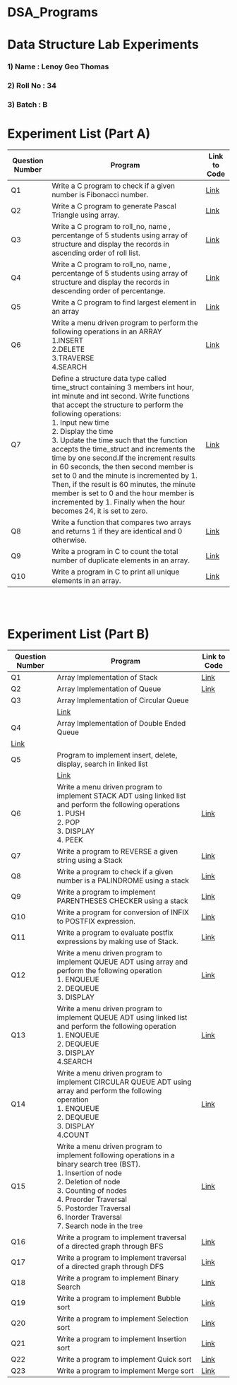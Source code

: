 # DSA_Programs
# Data Structure Lab Experiments
### 1) Name     :  Lenoy Geo Thomas
### 2) Roll No  :  34
### 3) Batch    :  B

#    Experiment List (Part A)

| Question Number | Program                                                                                                                                                                                                                                                                                                                                                                                                                                                                                                                                                                                                                       | Link to Code                                                                     | 
|------------|--------------------------------------------------------------------------------------------------------------------------------------------------------------------------------------------------------------------------------------------------------------------------------------------------------------------------------------------------------------------------------------------------------------------------------------------------------------------------------------------------------------------------------------------------------------------------------------------------------------------------------------|--------------------------------------------------------------------------------|
| Q1         | Write a C program to check if a given number is Fibonacci number.                                                                                                                                                                                                                                                                                                                                                                                                                                                                                                                                                                    | [Link](https://github.com/Prakhar29Sharma/DSA/blob/master/fibb_num.c)             |
| Q2         | Write a C program to generate Pascal Triangle using array.                                                                                                                                                                                                                                                                                                                                                                                                                                                                                                                                                                           | [Link](https://github.com/Prakhar29Sharma/DSA/blob/master/pascals_triangle.c)       |
| Q3         | Write a C program to roll_no, name , percentange of 5 students using array of structure and display the records in ascending order of roll list.                                                                                                                                                                                                                                                                                                                                                                                                                                                                                     | [Link](https://github.com/Prakhar29Sharma/DSA/blob/master/struct_prog1.c      )      |
| Q4         | Write a C program to roll_no, name , percentange of 5 students using array of structure and display the records in descending order of percentange.                                                                                                                                                                                                                                                                                                                                                                                                                                                                                  | [Link](https://github.com/Prakhar29Sharma/DSA/blob/master/struct_prog2.c  )     |
| Q5         | Write a C program to find largest element in an array                                                                                                                                                                                                                                                                                                                                                                                                                                                                                                                                                                                | [Link](https://github.com/Prakhar29Sharma/DSA/blob/master/largest_element_in_array.c  )    |
| Q6         | Write a menu driven program to perform the following operations in an ARRAY <br> 1.INSERT <br>2.DELETE <br>3.TRAVERSE <br>4.SEARCH                                                                                                                                                                                                                                                                                                                                                                                                                                                                                                   | [Link](https://github.com/Prakhar29Sharma/DSA/blob/master/array_ops.c   )   | 
| Q7         | Define a structure data type called time_struct containing 3 members int hour, int minute and int second. Write functions that accept the structure to perform the following operations: <br> 1. Input new time <br> 2. Display the time <br> 3. Update the time such that the function accepts the time_struct and increments the time by one second.If the increment results in 60 seconds, the then second member is  set to 0 and the minute is incremented by 1. Then, if the result is 60 minutes, the minute member is set to 0 and the hour member is incremented by 1. Finally when the hour becomes 24, it is set to zero. | [Link](https://github.com/Prakhar29Sharma/DSA/blob/master/time.c        )  |
| Q8         | Write a function that compares two arrays and returns 1 if they are identical and 0 otherwise.                                                                                                                                                                                                                                                                                                                                                                                                                                                                                                                                       | [Link](https://github.com/Prakhar29Sharma/DSA/blob/master/array.c       ) |
| Q9         | Write a program in C to count the total number of duplicate elements in an array.                                                                                                                                                                                                                                                                                                                                                                                                                                                                                                                                                    | [Link](https://github.com/Prakhar29Sharma/DSA/blob/master/array.c       ) |
| Q10        | Write a program in C to print all unique elements in an array.                                                                                                                                                                                                                                                                                                                                                                                                                                                                                                                                                                       | [Link]() |                    
                     

<br/><br/>
#    Experiment List (Part B)

| Question Number | Program                                                                                                                                                                                                                                                                                                                                                                                                                  | Link to Code                                                                                 | 
|------------|---------------------------------------------------------------------------------------------------------------------------------------------------------------------------------------------------------------------------------------------------------------------------------------------------------------------------------------------------------------------------------------------------------------------------------|-------------------------------------------------------------------------------------------|
| Q1         | Array Implementation of Stack                                                                                                                                                                                                                                                                                                                                                                                                   | [Link](https://github.com/LenoyGeo/DSA_Programs/blob/2389c72deddafd01c2e6c0a9c46846c29dca66ad/34_11_Lenoy.c)                      |     
| Q2         | Array Implementation of Queue                                                                                                                                                                                                                                                                                                                                                                                                   | [Link](https://github.com/LenoyGeo/DSA_Programs/blob/2389c72deddafd01c2e6c0a9c46846c29dca66ad/34_12_Lenoy.c)              | 
| Q3         | Array Implementation of Circular Queue
          | [Link](https://github.com/LenoyGeo/DSA_Programs/blob/2389c72deddafd01c2e6c0a9c46846c29dca66ad/34_13_Lenoy.c)          |
| Q4         | Array Implementation of Double Ended Queue
| [Link](https://github.com/LenoyGeo/DSA_Programs/blob/2389c72deddafd01c2e6c0a9c46846c29dca66ad/34_14_Lenoy.c) | 
| Q5         | Program to implement insert, delete, display, search in linked list
                                                                                                                                                                                                                                                                           | [Link](https://github.com/LenoyGeo/DSA_Programs/blob/2389c72deddafd01c2e6c0a9c46846c29dca66ad/34_15_Lenoy.c)                            |
| Q6         | Write a menu driven program to implement STACK ADT using linked list and perform the following operations<br>1. PUSH<br> 2. POP<br> 3. DISPLAY<br> 4. PEEK                                                                                                                                                                                                                                                                      | [Link](https://github.com/Prakhar29Sharma/DSA/blob/master/StackImplementationUsingLinkedList.c)                 |
| Q7         | Write a program to REVERSE a given string using a Stack                                                                                                                                                                                                                                                                                                                                                                         | [Link]()                            |
| Q8         | Write a program to check if a given number is a PALINDROME using a stack                                                                                                                                                                                                                                                                                                                                                        | [Link](https://github.com/Prakhar29Sharma/DSA/blob/master/palindrome_using_stack.c)                            |
| Q9         | Write a program to implement PARENTHESES CHECKER using a stack                                                                                                                                                                                                                                                                                                                                                                  | [Link]()              |
| Q10        | Write a program for conversion of INFIX to POSTFIX expression.                                                                                                                                                                                                                                                                                                                                                                  | [Link](https://github.com/Prakhar29Sharma/DSA/blob/master/InfixToPostFix.c)                     |
| Q11        | Write a program to evaluate postfix expressions by making use of Stack.                                                                                                                                                                                                                                                                                                                                                         | [Link](https://github.com/Prakhar29Sharma/DSA/blob/master/PostFixEval.c)                 |
| Q12        | Write a menu driven program to implement QUEUE ADT using array and perform the following operation<br>1. ENQUEUE<br>2. DEQUEUE<br>3. DISPLAY                                                                                                                                                                                                                                                                                    | [Link](https://github.com/Prakhar29Sharma/DSA/blob/master/NormalQueueImplementation.c)                            |
| Q13        | Write a menu driven program to implement QUEUE ADT using linked list and perform the following operation<br>1. ENQUEUE<br>2. DEQUEUE<br>3. DISPLAY<br>4.SEARCH                                                                                                                                                                                                                                                                  | [Link](https://github.com/Prakhar29Sharma/DSA/blob/master/QueueImplementationUsingLinkedList.c)                 |
| Q14        | Write a menu driven program to implement CIRCULAR QUEUE ADT using array and perform the following operation<br>1. ENQUEUE<br>2. DEQUEUE<br>3. DISPLAY<br>4.COUNT                                                                                                                                                                                                                                                                | [Link](https://github.com/Prakhar29Sharma/DSA/blob/master/CircularQueue.c)                   |
| Q15        | Write a menu driven program to implement following operations in a binary search tree (BST).<br>1. Insertion of node<br>2. Deletion of node<br>3. Counting of nodes<br>4. Preorder Traversal<br>5. Postorder Traversal<br>6. Inorder Traversal<br>7. Search node in the tree                                                                                                                                                    | [Link](https://github.com/Prakhar29Sharma/DSA/blob/master/BinaryTree.c)                              |
| Q16        | Write a program to implement traversal of a directed graph through BFS                                                                                                                                                                                                                                                                                                                                                          | [Link](https://github.com/Prakhar29Sharma/DSA/blob/master/bfs.c)                              |
| Q17        | Write a program to implement traversal of a directed graph through DFS                                                                                                                                                                                                                                                                                                                                                          | [Link](https://github.com/Prakhar29Sharma/DSA/blob/master/dfs.c)                              |
| Q18        | Write a program to implement Binary Search                                                                                                                                                                                                                                                                                                                                                                                      | [Link](https://github.com/Prakhar29Sharma/DSA/blob/master/binarySearch.c)                     |
| Q19        | Write a program to implement Bubble sort                                                                                                                                                                                                                                                                                                                                                                                        | [Link](https://github.com/Prakhar29Sharma/DSA/blob/master/bubble_sort.c)                       |
| Q20        | Write a program to implement Selection sort                                                                                                                                                                                                                                                                                                                                                                                     | [Link](https://github.com/Prakhar29Sharma/DSA/blob/master/selection_sort.c)                    |
| Q21        | Write a program to implement Insertion sort                                                                                                                                                                                                                                                                                                                                                                                     | [Link](https://github.com/Prakhar29Sharma/DSA/blob/master/insertionSort.c)                    |
| Q22        | Write a program to implement Quick sort                                                                                                                                                                                                                                                                                                                                                                                         | [Link](https://github.com/Prakhar29Sharma/DSA/blob/master/quicksort.c)                        |
| Q23        | Write a program to implement Merge sort                                                                                                                                                                                                                                                                                                                                                                                         | [Link](https://github.com/Prakhar29Sharma/DSA/blob/master/mergeSort.c)                        |
